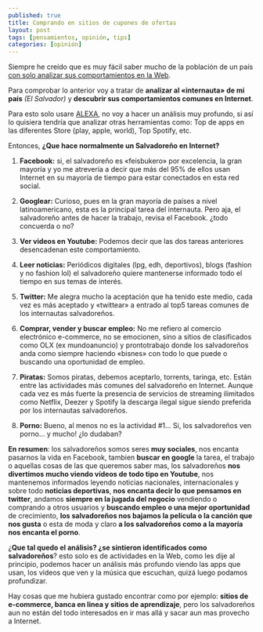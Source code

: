 ```yaml
---
published: true
title: Comprando en sitios de cupones de ofertas
layout: post
tags: [pensamientos, opinión, tips]
categories: [opinión]
---
```

Siempre he creído que es muy fácil saber mucho de la población de un país [con solo analizar sus comportamientos en la Web](https://twitter.com/Luchoedu/status/479488547519332352). 

Para comprobar lo anterior voy a tratar de **analizar al «internauta» de mi país** *(El Salvador)* y **descubrir sus comportamientos comunes en Internet**. 

Para esto solo usare [ALEXA](http://www.alexa.com/), no voy a hacer un análisis muy profundo, si así lo quisiera tendría que analizar otras herramientas como: Top de apps en las diferentes Store (play, apple, world), Top Spotify, etc.

Entonces, **¿Que hace normalmente un Salvadoreño en Internet?**

1. **Facebook:** si, el salvadoreño es «feisbukero» por excelencia, la gran mayoría y yo me atrevería a decir que más del 95% de ellos usan Internet en su mayoría de tiempo para estar conectados en esta red social. 

2. **Googlear:** Curioso, pues en la gran mayoría de países a nivel latinoamericano, esta es la principal tarea del internauta. Pero aja, el salvadoreño antes de hacer la trabajo, revisa el Facebook. ¿todo concuerda o no?

3. **Ver videos en Youtube:** Podemos decir que las dos tareas anteriores desencadenan este comportamiento.

4. **Leer noticias:** Periódicos digitales (lpg, edh, deportivos), blogs (fashion y no fashion lol) el salvadoreño quiere mantenerse informado todo el tiempo en sus temas de interés.

5. **Twitter:** Me alegra mucho la aceptación que ha tenido este medio, cada vez es más aceptado y «twittear» a entrado al top5 tareas comunes de los internautas salvadoreños.

6. **Comprar, vender y buscar empleo:** No me refiero al comercio electrónico e-commerce, no se emocionen, sino a sitios de clasificados como OLX (ex mundoanuncio) y prontotrabajo donde los salvadoreños anda como siempre haciendo «bisnes» con todo lo que puede o buscando una oportunidad de empleo.

7. **Piratas:** Somos piratas, debemos aceptarlo, torrents, taringa, etc. Están entre las actividades más comunes del salvadoreño en Internet. Aunque cada vez es más fuerte la presencia de servicios de streaming ilimitados como Netflix, Deezer y Spotify la descarga ilegal sigue siendo preferida por los internautas salvadoreños.

8. **Porno:** Bueno, al menos no es la actividad #1... Si, los salvadoreños ven porno... y mucho! ¿lo dudaban?

**En resumen**: los salvadoreños somos seres **muy sociales**, nos encanta pasarnos la vida en Facebook, tambien **buscar en google** la tarea, el trabajo o aquellas cosas de las que queremos saber mas, los salvadoreños **nos divertimos mucho viendo vídeos de todo tipo en Youtube**, nos mantenemos informados leyendo noticias nacionales, internacionales y sobre todo **noticias deportivas**, **nos encanta decir lo que pensamos en twitter**, andamos **siempre en la jugada del negocio** vendiendo o comprando a otros usuarios y **buscando empleo o una mejor oportunidad** de crecimiento, **los salvadoreños nos bajamos la película o la canción que nos gusta** o esta de moda y claro **a los salvadoreños como a la mayoría nos encanta el porno**.

¿**Que tal quedo el análisis? ¿se sintieron identificados como salvadoreños**? esto solo es de actividades en la Web, como les dije al principio, podemos hacer un análisis más profundo viendo las apps que usan, los vídeos que ven y la música que escuchan, quizá luego podamos profundizar.

Hay cosas que me hubiera gustado encontrar como por ejemplo: **sitios de e-commerce, banca en linea y sitios de aprendizaje**, pero los salvadoreños aun no están del todo interesados en ir mas allá y sacar aun mas provecho a Internet.
